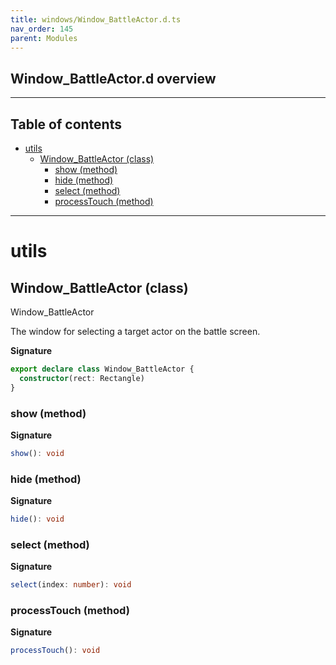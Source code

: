 ```yaml
---
title: windows/Window_BattleActor.d.ts
nav_order: 145
parent: Modules
---
```


## Window_BattleActor.d overview

---

<h2 class="text-delta">Table of contents</h2>

- [utils](#utils)
  - [Window_BattleActor (class)](#window_battleactor-class)
    - [show (method)](#show-method)
    - [hide (method)](#hide-method)
    - [select (method)](#select-method)
    - [processTouch (method)](#processtouch-method)

---

# utils

## Window_BattleActor (class)

Window_BattleActor

The window for selecting a target actor on the battle screen.

**Signature**

```ts
export declare class Window_BattleActor {
  constructor(rect: Rectangle)
}
```

### show (method)

**Signature**

```ts
show(): void
```

### hide (method)

**Signature**

```ts
hide(): void
```

### select (method)

**Signature**

```ts
select(index: number): void
```

### processTouch (method)

**Signature**

```ts
processTouch(): void
```
